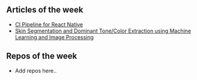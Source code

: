 ## Articles of the week

- [CI Pipeline for React Native](https://medium.com/guruparang/ci-pipeline-for-react-native-bdc4d28c1919)
- [Skin Segmentation and Dominant Tone/Color Extraction using Machine Learning and Image Processing](https://medium.com/@mithushancj/skin-segmentation-and-dominant-tone-color-extraction-fe158d24badf)

## Repos of the week

- Add repos here..

